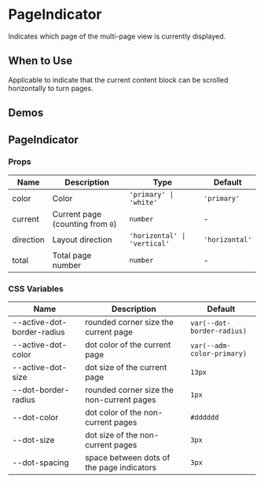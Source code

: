 # PageIndicator

Indicates which page of the multi-page view is currently displayed.

## When to Use

Applicable to indicate that the current content block can be scrolled horizontally to turn pages.

## Demos

<code src="./demos/demo1.tsx"></code>

## PageIndicator

### Props

| Name | Description | Type | Default |
| --- | --- | --- | --- |
| color | Color | `'primary' \| 'white'` | `'primary'` |
| current | Current page (counting from `0`) | `number` | - |
| direction | Layout direction | `'horizontal' \| 'vertical'` | `'horizontal'` |
| total | Total page number | `number` | - |

### CSS Variables

| Name | Description | Default |
| --- | --- | --- |
| --active-dot-border-radius | rounded corner size the current page | `var(--dot-border-radius)` |
| --active-dot-color | dot color of the current page | `var(--adm-color-primary)` |
| --active-dot-size | dot size of the current page | `13px` |
| --dot-border-radius | rounded corner size the non-current pages | `1px` |
| --dot-color | dot color of the non-current pages | `#dddddd` |
| --dot-size | dot size of the non-current pages | `3px` |
| --dot-spacing | space between dots of the page indicators | `3px` |
